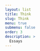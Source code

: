 ```yaml
---
layout: list
title: Think
slug: Think
menu: true
submenu: false
order: 3
description: >
  Essays 
---
```

